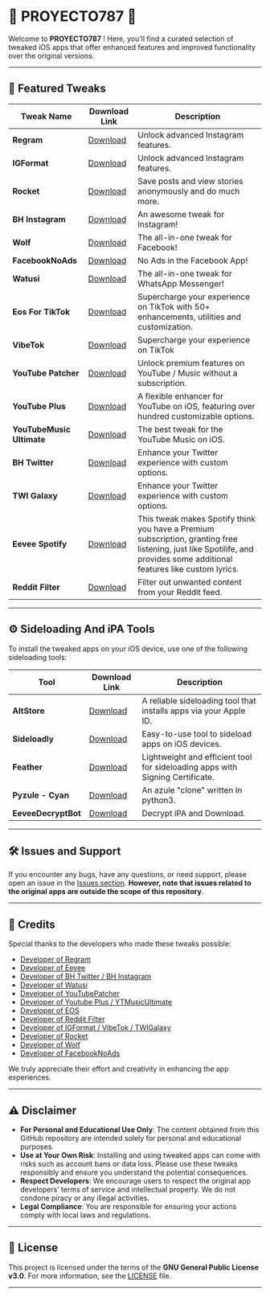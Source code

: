 # 📱 PROYECTO787 📱

Welcome to **PROYECTO787** ! Here, you’ll find a curated selection of tweaked iOS apps that offer enhanced features and improved functionality over the original versions.

---

## 🚀 Featured Tweaks

| Tweak Name           | Download Link                                             | Description                                                  |
|--------------------|-----------------------------------------------------------|--------------------------------------------------------------|
| **Regram**         | [Download](https://www.patreon.com/FouadRaheb) | Unlock advanced Instagram features.|
| **IGFormat**         | [Download](https://t.me/DENS0R) | Unlock advanced Instagram features. |
| **Rocket**         | [Download](https://www.ios-repo-updates.com/repository/majd-alfhaily/package/me.alfhaily.rocket/) | Save posts and view stories anonymously and do much more.|
| **BH Instagram**   | [Download](https://github.com/BandarHL/BHInstagram) | An awesome tweak for Instagram!|
| **Wolf**   | [Download](https://www.ios-repo-updates.com/repository/bigboss/package/com.lema.wolf/) | The all-in-one tweak for Facebook!|
| **FacebookNoAds**   | [Download](https://www.ios-repo-updates.com/repository/p2kdev-s-repo/package/com.p2kdev.facebooknoads/) | No Ads in the Facebook App!|
| **Watusi**         | [Download](https://github.com/FouadRaheb/Watusi-for-WhatsApp) | The all-in-one tweak for WhatsApp Messenger!|
| **Eos For TikTok** | [Download](https://t.me/sezoapp) | Supercharge your experience on TikTok with 50+ enhancements, utilities and customization.|
| **VibeTok** | [Download](https://t.me/DENS0R) | Supercharge your experience on TikTok |
| **YouTube Patcher** | [Download](https://cydia.ichitaso.com/depiction/youtubepatcher.html)| Unlock premium features on YouTube / Music without a subscription.|
| **YouTube Plus** | [Download](https://github.com/dayanch96/YTLite)| A flexible enhancer for YouTube on iOS, featuring over hundred customizable options.|
| **YouTubeMusic Ultimate** | [Download](https://github.com/dayanch96/YTMusicUltimate)| The best tweak for the YouTube Music on iOS.|
| **BH Twitter**     | [Download](https://github.com/BandarHL/BHTwitter) | Enhance your Twitter experience with custom options.|
| **TWI Galaxy**     | [Download](https://t.me/DENS0R) | Enhance your Twitter experience with custom options.|
| **Eevee Spotify**  | [Download](https://github.com/whoeevee/EeveeSpotify) |This tweak makes Spotify think you have a Premium subscription, granting free listening, just like Spotilife, and provides some additional features like custom lyrics.|
| **Reddit Filter**  | [Download](https://github.com/level3tjg/RedditFilter) | Filter out unwanted content from your Reddit feed.|

---

## ⚙️ Sideloading And iPA Tools

To install the tweaked apps on your iOS device, use one of the following sideloading tools:

| Tool        | Download Link                              | Description                                    |
|-------------|--------------------------------------------|------------------------------------------------|
| **AltStore**| [Download](https://altstore.io/)           | A reliable sideloading tool that installs apps via your Apple ID. |
| **Sideloadly** | [Download](https://sideloadly.io/)      | Easy-to-use tool to sideload apps on iOS devices. |
| **Feather** | [Download](https://github.com/khcrysalis/Feather/) | Lightweight and efficient tool for sideloading apps with Signing Certificate. |
| **Pyzule - Cyan** | [Download](https://github.com/asdfzxcvbn/pyzule-rw/) | An azule "clone" written in python3. |
| **EeveeDecryptBot** | [Download](https://t.me/eeveedecrypterbot/) | Decrypt iPA and Download. |
---

## 🛠 Issues and Support

If you encounter any bugs, have any questions, or need support, please open an issue in the [Issues section](https://github.com/xENWewho/Proyecto787/issues). **However, note that issues related to the original apps are outside the scope of this repository**. 

---

## 👏 Credits

Special thanks to the developers who made these tweaks possible:

- [Developer of Regram](https://x.com/FouadRaheb)
- [Developer of Eevee](https://github.com/whoeevee/EeveeSpotify)
- [Developer of BH Twitter / BH Instagram](https://x.com/BandarHL)
- [Developer of Watusi](https://x.com/FouadRaheb)
- [Developer of YouTubePatcher](https://x.com/ichitaso)
- [Developer of Youtube Plus / YTMusicUltimate](https://x.com/Dayanch96)
- [Developer of EOS](https://t.me/sezoapp)
- [Developer of Reddit Filter](https://x.com/level3tjg)
- [Developer of IGFormat / VibeTok / TWIGalaxy](https://x.com/xDensor)
- [Developer of Rocket](https://x.com/freemanrepo)
- [Developer of Wolf](https://x.com/ClassicEmoji)
- [Developer of FacebookNoAds](https://x.com/p2kdev)



We truly appreciate their effort and creativity in enhancing the app experiences.

---

## ⚠️ Disclaimer

- **For Personal and Educational Use Only**: The content obtained from this GitHub repository are intended solely for personal and educational purposes. 
- **Use at Your Own Risk**: Installing and using tweaked apps can come with risks such as account bans or data loss. Please use these tweaks responsibly and ensure you understand the potential consequences.
- **Respect Developers**: We encourage users to respect the original app developers’ terms of service and intellectual property. We do not condone piracy or any illegal activities.
- **Legal Compliance**: You are responsible for ensuring your actions comply with local laws and regulations.


---

## 📝 License

This project is licensed under the terms of the **GNU General Public License v3.0**. For more information, see the [LICENSE](https://www.gnu.org/licenses/gpl-3.0.en.html) file.

---
